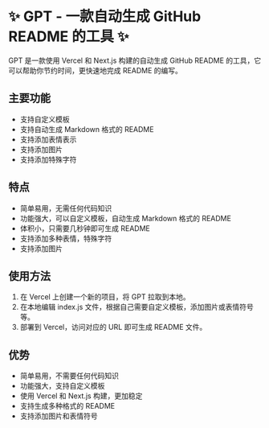 # :sparkles: GPT - 一款自动生成 GitHub README 的工具 :sparkles:

GPT 是一款使用 Vercel 和 Next.js 构建的自动生成 GitHub README 的工具，它可以帮助你节约时间，更快速地完成 README 的编写。

## 主要功能

- 支持自定义模板
- 支持自动生成 Markdown 格式的 README
- 支持添加表情表示
- 支持添加图片
- 支持添加特殊字符

## 特点

- 简单易用，无需任何代码知识
- 功能强大，可以自定义模板，自动生成 Markdown 格式的 README
- 体积小，只需要几秒钟即可生成 README
- 支持添加多种表情，特殊字符
- 支持添加图片

## 使用方法

1. 在 Vercel 上创建一个新的项目，将 GPT 拉取到本地。
2. 在本地编辑 index.js 文件，根据自己需要自定义模板，添加图片或表情符号等。
3. 部署到 Vercel，访问对应的 URL 即可生成 README 文件。

## 优势

- 简单易用，不需要任何代码知识
- 功能强大，支持自定义模板
- 使用 Vercel 和 Next.js 构建，更加稳定
- 支持生成多种格式的 README
- 支持添加图片和表情符号
